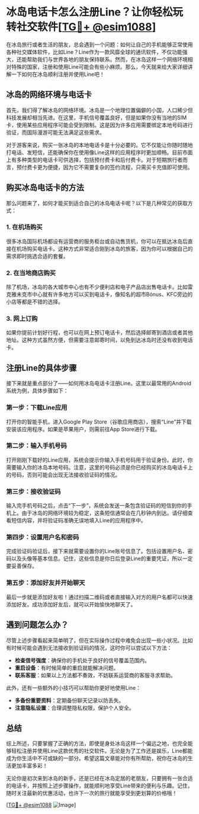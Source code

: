# 冰岛电话卡怎么注册Line？让你轻松玩转社交软件[[TG💪+ @esim1088](https://t.me/s/esim1088)]

在冰岛旅行或者生活的朋友，总会遇到一个问题：如何让自己的手机能够正常使用各种社交媒体软件，比如Line？Line作为一款风靡全球的通讯软件，不仅功能强大，还能帮助我们与世界各地的朋友保持联系。然而，在冰岛这样一个网络环境相对特殊的国家，注册和使用Line可能会有些小麻烦。那么，今天就来给大家详细讲解一下如何在冰岛顺利注册并使用Line吧！

## 冰岛的网络环境与电话卡

首先，我们得了解冰岛的网络环境。冰岛是一个地理位置偏僻的小国，人口稀少但科技发展却相当先进。在这里，手机信号覆盖良好，但是如果你没有当地的SIM卡，使用某些应用程序可能会受到限制。这是因为许多应用需要绑定本地号码进行验证，而国际漫游可能无法满足这些需求。

对于游客来说，购买一张冰岛的本地电话卡是十分必要的。它不仅能让你随时随地打电话、发短信，还能确保你在使用像Line这样的应用程序时更加顺畅。目前市面上有多种类型的电话卡可供选择，包括预付费卡和后付费卡。对于短期旅行者而言，预付费卡更为便捷，因为它不需要复杂的签约流程，只需买卡充值即可使用。

## 购买冰岛电话卡的方法

那么问题来了，如何才能买到适合自己的冰岛电话卡呢？以下是几种常见的获取方式：

### 1. 在机场购买

很多冰岛国际机场都设有运营商的服务柜台或自动售货机，你可以在抵达冰岛后直接在机场购买电话卡。这种方式非常适合刚到冰岛的旅客，因为你可以根据自己的需求即时挑选合适的套餐。

### 2. 在当地商店购买

除了机场，冰岛的各大城市中心也有不少便利店和电子产品店出售电话卡。比如雷克雅未克市中心就有许多地方可以买到电话卡，像知名的超市Bónus、KFC旁边的小店等都是不错的选择。

### 3. 网上订购

如果你提前计划好行程，也可以在网上预订电话卡，然后选择邮寄到酒店或者其他地址。这种方式虽然方便，但需要注意邮寄时间，以免到达冰岛时还没有收到电话卡。

## 注册Line的具体步骤

接下来就是重点部分了——如何用冰岛电话卡注册Line。这里以最常用的Android系统为例，具体步骤如下：

### 第一步：下载Line应用

打开你的智能手机，进入Google Play Store（谷歌应用商店），搜索“Line”并下载安装该应用程序。如果是苹果用户，则需前往App Store进行下载。

### 第二步：输入手机号码

打开刚刚下载好的Line应用，系统会提示你输入手机号码用于验证身份。此时，你需要输入你的冰岛本地号码。注意，这里的号码必须是你已经购买的冰岛电话卡上的号码，否则可能会出现无法接收验证码的情况。

### 第三步：接收验证码

输入完手机号码之后，点击“下一步”，系统会发送一条包含验证码的短信到你的手机上。由于冰岛的网络环境较为稳定，这条短信通常会在几秒钟内到达。请仔细查看短信内容，并将验证码准确无误地填入Line的应用程序中。

### 第四步：设置用户名和密码

完成验证码验证后，接下来就需要设置你的Line账号信息了。包括设置用户名、密码以及头像等基本信息。记住，这些信息是你日后登录Line的重要凭证，所以一定要妥善保存。

### 第五步：添加好友并开始聊天

最后一步就是添加好友啦！通过扫描二维码或者直接输入对方的用户名都可以快速添加好友。成功添加好友后，就可以开始愉快地聊天了。

## 遇到问题怎么办？

尽管上述步骤看起来简单明了，但在实际操作过程中难免会出现一些小状况。比如有时候可能会遇到无法接收到验证码的情况，这时你可以尝试以下方法：

- **检查信号强度**：确保你的手机处于良好的信号覆盖范围内。
- **重启设备**：有时候简单的重启就能解决问题。
- **联系客服**：如果以上方法都不奏效，不妨联系运营商的客服寻求帮助。

此外，还有一些额外的小技巧可以帮助你更好地使用Line：

- **多备份重要资料**：定期备份聊天记录以防丢失。
- **注意隐私设置**：合理调整隐私权限，保护个人安全。

## 总结

综上所述，只要掌握了正确的方法，即使是身处冰岛这样一个偏远之地，也完全能够轻松注册并使用Line这款优秀的社交软件。无论是为了工作还是娱乐，Line都能成为你生活中不可或缺的一部分。希望这篇文章能对你有所帮助，祝你在冰岛的生活更加丰富多彩！

无论你是初次来到冰岛的新手，还是已经在冰岛定居的老朋友，只要拥有一张合适的电话卡，并按照上述步骤操作，就能顺利地享受Line带来的便利与乐趣。记住，随时关注最新的优惠活动，也许下一次的旅行就能享受到更划算的价格哦！

[[TG💪+ @esim1088](https://t.me/s/esim1088) ![Image](https://i.postimg.cc/4NQfJmqS/Snipaste-2025-05-13-00-14-12.png)]